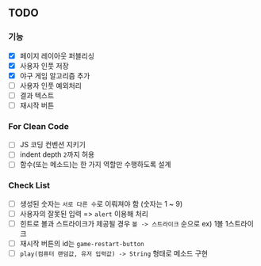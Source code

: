 ## TODO

### 기능

- [x] 페이지 레이아웃 퍼블리싱
- [x] 사용자 인풋 저장
- [x] 야구 게임 알고리즘 추가
- [ ] 사용자 인풋 예외처리
- [ ] 결과 텍스트
- [ ] 재시작 버튼

### For Clean Code

- [ ] JS 코딩 컨벤션 지키기
- [ ] indent depth `2`까지 허용
- [ ] 함수(또는 메소드)는 한 가지 역할만 수행하도록 설계

### Check List

- [ ] 생성된 숫자는 `서로 다른 수`로 이뤄져야 함 (숫자는 1 ~ 9)
- [ ] 사용자의 잘못된 입력 => `alert` 이용해 처리
- [ ] 힌트로 볼과 스트라이크가 제공될 경우 `볼 -> 스트라이크` 순으로 ex) 1볼 1스트라이크
- [ ] 재시작 버튼의 id는 `game-restart-button`
- [ ] `play(컴퓨터 랜덤값, 유저 입력값) -> String` 형태로 메소드 구현

